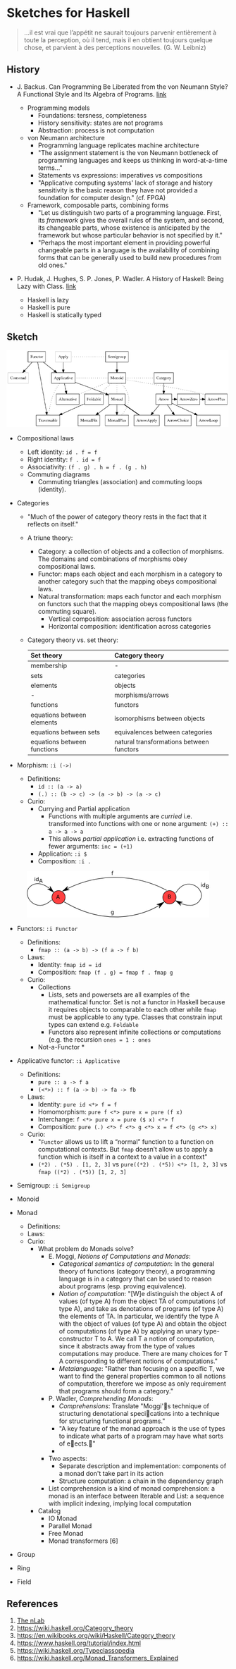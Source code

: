 # Sketches for Haskell

> ...il est vrai que l’appétit ne saurait toujours parvenir entièrement à toute la perception, où il tend, mais il en obtient toujours quelque chose, et parvient à des 
perceptions nouvelles. (G. W. Leibniz)

## History

* J. Backus. Can Programming Be Liberated from the von Neumann Style? A Functional Style and Its Algebra of Programs. 
[link](https://www.thocp.net/biographies/papers/backus_turingaward_lecture.pdf)  
    * Programming models  
       * Foundations: tersness, completeness  
       * History sensitivity: states are not programs  
       * Abstraction: process is not computation  
    * von Neumann architecture  
       * Programming language replicates machine architecture  
       * "The assignment statement is the von Neumann bottleneck of programming languages and keeps us thinking in word-at-a-time terms..."  
       * Statements vs expressions: imperatives vs compositions  
       * "Applicative computing systems' lack of storage and history sensitivity is the basic reason they have not provided a foundation for computer design." (cf. FPGA)  
    * Framework, composable parts, combining forms  
        * "Let us distinguish two parts of a programming language. First, its _framework_ gives the overall rules of the system, and second, its changeable parts, whose existence is anticipated by the framework but whose particular behavior is not specified by it."
        * "Perhaps the most important element in providing powerful changeable parts in a language is the availability of combining forms that can be generally used to build new procedures from old ones."

* P. Hudak, J. Hughes, S. P. Jones, P. Wadler. A History of Haskell: Being Lazy with Class. [link](http://haskell.cs.yale.edu/wp-content/uploads/2011/02/history.pdf)  
    * Haskell is lazy  
    * Haskell is pure  
    * Haskell is statically typed  

## Sketch

![Haskell Typeclass Hierarchy](etc/typeclassopedia-diagram.png "Haskell typeclass hierarchy [5]")

* Compositional laws  
    * Left identity: `id . f = f`  
    * Right identity: `f . id = f`  
    * Associativity: `(f . g) . h = f . (g . h)`  
    * Commuting diagrams
        * Commuting triangles (association) and commuting loops (identity).

* Categories
    * "Much of the power of category theory rests in the fact that it reflects on itself."
    * A triune theory:
        * Category: a collection of objects and a collection of morphisms. The domains and combinations of morphisms obey compositional laws.
        * Functor: maps each object and each morphism in a category to another category such that the mapping obeys compositional laws.
        * Natural transformation: maps each functor and each morphism on functors such that the mapping obeys compositional laws (the commuting square).
            * Vertical composition: association across functors
            * Horizontal composition: identification across categories
    * Category theory vs. set theory: 
 
        | Set theory | Category theory |  
        |------------|-----------------|  
        | membership | -               |  
        | sets       | categories      |  
        | elements   | objects         |  
        | -          | morphisms/arrows |  
        | functions  | functors        |  
        | equations between elements | isomorphisms between objects |  
        | equations between sets | equivalences between categories |  
        | equations between functions | natural transformations between functors |  

* Morphism: `:i (->)`  
    * Definitions:  
        * `id :: (a -> a)`  
        * `(.) :: (b -> c) -> (a -> b) -> (a -> c)`  
    * Curio:
        * Currying and Partial application  
            * Functions with multiple arguments are _curried_ i.e. transformed into functions with one or none argument: `(+) :: a -> a -> a`
            * This allows _partial application_ i.e. extracting functions of fewer arguments: `inc = (+1)`
        * Application: `:i $`
        * Composition: `:i .`

<p align="center"> <img src="etc/morphism-composition.png" alt="Morphism composition [3]"/></p>


* Functors: `:i Functor`  
    * Definitions:  
        * `fmap :: (a -> b) -> (f a -> f b)`   
    * Laws:  
        * Identity: `fmap id = id`  
        * Composition: `fmap (f . g) = fmap f . fmap g`  
    * Curio:
        * Collections
            * Lists, sets and powersets are all examples of the  mathematical functor. Set is not a functor in Haskell because it requires objects to comparable to each other while `fmap` must be applicable to any type. Classes that constrain input types can extend e.g. `Foldable`
            * Functors also represent infinite collections or computations (e.g. the recursion `ones = 1 : ones`
        * Not-a-Functor
            * 

* Applicative functor: `:i Applicative`  
    * Definitions:  
        * `pure :: a -> f a`  
        * `(<*>) :: f (a -> b) -> fa -> fb`  
    * Laws:  
        * Identity: `pure id <*> f = f`  
        * Homomorphism: `pure f <*> pure x = pure (f x)`  
        * Interchange: `f <*> pure x = pure ($ x) <*> f`  
        * Composition: `pure (.) <*> f <*> g <*> x = f <*> (g <*> x)`  
    * Curio:
        * "`Functor` allows us to lift a “normal” function to a function on computational contexts. But `fmap` doesn’t allow us to apply a function which is itself in a context to a value in a context"
        * `(*2) . (*5) . [1, 2, 3]` vs `pure((*2) . (*5)) <*> [1, 2, 3]` vs `fmap ((*2) . (*5)) [1, 2, 3]`

* Semigroup: `:i Semigroup`  

* Monoid  

* Monad  
    * Definitions:  
    * Laws:  
    * Curio:
        * What problem do Monads solve?
            * E. Moggi, _Notions of Computations and Monads_:
                *  _Categorical semantics of computation_: In the general theory of functions (category theory), a programming language is in a category that can be used to reason about programs (esp. proving equivalence).
                * _Notion of computation_: "[W]e distinguish the object A of values (of type A) from the object TA of computations (of type A), and take as denotations of programs (of type A) the elements of TA. In particular, we identify the type A with the object of values (of type A) and obtain the object of computations (of type A) by applying an unary type-constructor T to A. We call T a notion of computation, since it abstracts away from the type of values computations may produce. There are many choices for T A corresponding to different notions of computations."
                * _Metalanguage_: "Rather than focusing on a specific T, we want to find the general properties common to all notions of computation, therefore we impose as only requirement that programs should form a category."
            * P. Wadler, _Comprehending Monads_:
                * _Comprehensions_: Translate "Moggi'􏰄s technique of structuring denotational speci􏰘cations into a technique for structuring functional programs."
                * "A key feature of the monad approach is the use of types to indicate what parts of a program may have what sorts of e􏰚ects.􏰅"
                * 
            * Two aspects:
                * Separate description and implementation: components of a monad don't take part in its action
                * Structure computation: a chain in the dependency graph
            * List comprehension is a kind of monad comprehension: a monad is an interface between Iterable and List: a sequence with implicit indexing, implying local computation
        * Catalog
            * IO Monad
            * Parallel Monad
            * Free Monad
            * Monad transformers [6]

* Group  

* Ring  

* Field  

## References

1. [The nLab](https://ncatlab.org/nlab/show/HomePage)
2. https://wiki.haskell.org/Category_theory
3. https://en.wikibooks.org/wiki/Haskell/Category_theory
4. https://www.haskell.org/tutorial/index.html
5. https://wiki.haskell.org/Typeclassopedia
6. https://wiki.haskell.org/Monad_Transformers_Explained
